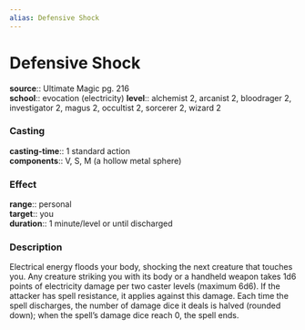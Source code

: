 ```yaml
---
alias: Defensive Shock
---
```


# Defensive Shock 

**source**:: Ultimate Magic pg. 216  
**school**:: evocation (electricity)
**level**:: alchemist 2, arcanist 2, bloodrager 2, investigator 2, magus 2, occultist 2, sorcerer 2, wizard 2

### Casting 

**casting-time**:: 1 standard action  
**components**:: V, S, M (a hollow metal sphere)

### Effect 

**range**:: personal  
**target**:: you  
**duration**:: 1 minute/level or until discharged

### Description 

Electrical energy floods your body, shocking the next creature that touches you. Any creature striking you with its body or a handheld weapon takes 1d6 points of electricity damage per two caster levels (maximum 6d6). If the attacker has spell resistance, it applies against this damage. Each time the spell discharges, the number of damage dice it deals is halved (rounded down); when the spell’s damage dice reach 0, the spell ends.

